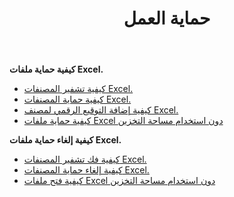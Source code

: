 ﻿---
title: حماية العمل
second_title: Aspose.Cells Cloud Documen
linktitle: بروتيك
type: docs
url: /ar/protect/
keywords: Protect and unprotect Excel workbook
description: Aspose.Cells Cloud REST API دعم الحماية وفك الحماية Excel المصنف. يدعم SDK أنواع لغات التطوير. وهي تشمل Android وC# وGo وJava وNodeJS وPerl وPHP وPython وRuby وswift.
weight: 36
kwords: Excel، Office كلاود، ريست API، جدول بيانات، PDF، CSV، Json، Markdwon، حماية المصنف
---
**كيفية حماية ملفات Excel.**

- [كيفية تشفير المصنفات Excel.](/cells/ar/workbook/encrypt/)
- [كيفية حماية المصنفات Excel.](/cells/ar/workbook/protect/)
- [كيفية إضافة التوقيع الرقمي لمصنف Excel.](/cells/ar/workbook/digital-signature/)
- [كيفية حماية ملفات Excel دون استخدام مساحة التخزين](/cells/ar/protect/without-using-storage/)

**كيفية إلغاء حماية ملفات Excel.**

- [كيفية فك تشفير المصنفات Excel.](/cells/ar/workbook/decrypt/)
- [كيفية إلغاء حماية المصنفات Excel.](/cells/ar/workbook/unprotect/)
- [كيفية فتح ملفات Excel دون استخدام مساحة التخزين](/cells/ar/unlock/without-using-storage/)
